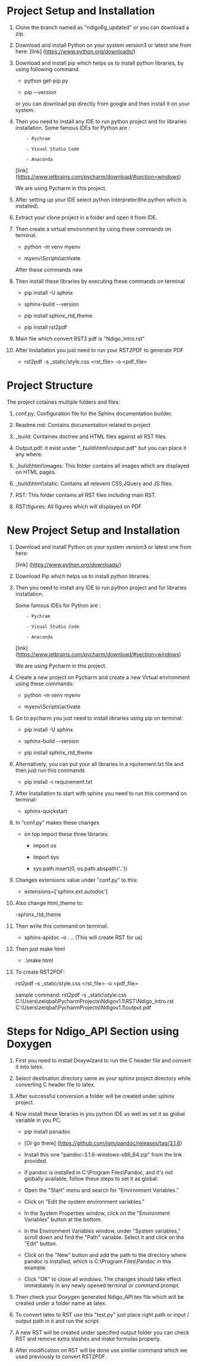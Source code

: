 #   Project Setup and Installation  


1. Clone the branch named as "ndigo6g_updated" or you can download a zip.
2. Download and install Python on your system version3 or latest one from here:
   [link] (https://www.python.org/downloads/)
3. Download and install pip which helps us to install python libraries, by using following command. 

   - python get-pip.py

   - pip --version

   or you can download pip directly from google and then install it on your system.

4. Then you need to install any IDE to run python project and for libraries installation.
   Some famous IDEs for Python are :

           - Pychram

           - Visual Studio Code

           - Anaconda

   [link] (https://www.jetbrains.com/pycharm/download/#section=windows)

   We are using Pycharm in this project.

5. After setting up your IDE select python interpreter(the python which is installed). 

6. Extract your clone project in a folder and open it from IDE. 

7. Then create a virtual environment by using these commands on terminal.

   - python -m venv myenv

   - myenv\Scripts\activate

   After these commands new 
   
8. Then install these libraries by executing these commands on terminal

   - pip install -U sphinx

   - sphinx-build --version

   - pip install sphinx_rtd_theme

   - pip install rst2pdf

9. Main file which convert RST2 pdf is "Ndigo_Intro.rst"

10. After Installation you just need to run your RST2PDF to generate PDF

    - rst2pdf  -s _static/style.css <rst_file> -o <pdf_file>





#   Project Structure


The project cotaines multiple folders and files:

1. conf.py: Configuration file for the Sphinx documentation builder.

2. Readme.md: Contains documentation related to project

3. _build: Containes doctree and HTML files against all RST files.

4. Output.pdf: it exist under "\_build\html\output.pdf" but you can place it any where.

5. _bulid\html\images: This folder contains all images which are displayed on HTML pages.

6. _bulid\html\static: Contains all relevent CSS,JQuery and JS files.

7. RST: This folder contains all RST files including main RST.

8. RST\figures: All figures which will displayed on PDF





#   New Project Setup and Installation


1. Download and install Python on your system version3 or latest one from here:

   [link] (https://www.python.org/downloads/)

2. Download Pip which helps us to install python libraries.

3. Then you need to install any IDE to run python project and for libraries installation.

   Some famous IDEs for Python are :

           - Pychram

           - Visual Studio Code

           - Anaconda

   [link] (https://www.jetbrains.com/pycharm/download/#section=windows)

   We are using Pycharm in this project.

4. Create a new project on Pycharm and create a new Virtual environment using these commands:

   - python -m venv myenv

   - myenv\Scripts\activate
   
5. Go to pycharm you just need to install libraries using pip on terminal:

    - pip install -U sphinx

    - sphinx-build --version

    - pip install sphinx_rtd_theme

6. Alternatively, you can put your all libraries in a rquirement.txt file and then just run this commands

   - pip install -r requirement.txt
    
    
7. After Installation to start with sphinx you need to run this command on terminal:

    - sphinx-quickstart

8. In "conf.py"  makes these changes

    - on top import these three libraries:

        - import os

        - import sys

        - sys.path.insert(0, os.path.abspath('..'))

9. Changes extensions value under "conf.py" to this:

    - extensions=['sphinx.ext.autodoc'] 

10. Also change html_theme to:

    -sphinx_rtd_theme


11. Then write this command on terminal:

    - sphinx-apidoc -o . .. (This will create RST for us)

12. Then just make html

    - .\make html

13. To create RST2PDF:

    rst2pdf  -s _static/style.css <rst_file> -o <pdf_file>
    
    
    sample command: rst2pdf -s _static\style.css  C:\Users\zeiqbal\PycharmProjects\Ndigov1.1\RST\Ndigo_Intro.rst  C:\Users\zeiqbal\PycharmProjects\Ndigov1.1\output.pdf



# Steps for Ndigo_API Section using Doxygen


1. First you need to install Doxywizard to run the C header file and convert it 
   into latex.
   
2. Select destination directory same as your sphinx project directory while converting
   C header file to latex.
   
3. After successful conversion a folder will be created under sphinx project.

4. Now install these libraries in you python IDE as well as set it as global variable in you PC.
   
   - pip install panadoc 
   
   - [Or go there] (https://github.com/jgm/pandoc/releases/tag/3.1.6)
   
   - Install this one "pandoc-3.1.6-windows-x86_64.zip" from the link provided.
   
   - if pandoc is installed in C:\Program Files\Pandoc, and it's not globally available, follow these steps to set it as global:
   
   - Open the "Start" menu and search for "Environment Variables."
   
   - Click on "Edit the system environment variables."
   
   - In the System Properties window, click on the "Environment Variables" button at the bottom.
   
   - In the Environment Variables window, under "System variables," scroll down and find the "Path" variable. Select it and click on the "Edit" button.
   
   - Click on the "New" button and add the path to the directory where pandoc is installed, which is C:\Program Files\Pandoc in this example.
   
   - Click "OK" to close all windows. The changes should take effect immediately in any newly opened terminal or command prompt.

5. Then check your Doxygen generated Ndigo_API.tex file which will be created under a folder name as latex.

6. To convert latex to RST use this "test.py" just place right path or input / output path in it and run the script.

7. A new RST will be created under specified output folder you can check RST and remove extra slashes and make formulas properly.

8. After modification on RST will be done use similar command which we used previously to convert RST2PDF.


 









